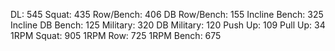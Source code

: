DL: 545
 Squat: 435
 Row/Bench: 406
 DB Row/Bench: 155
 Incline Bench: 325
 Incline DB Bench: 125
 Military: 320
 DB Military: 120
 Push Up: 109
 Pull Up: 34
 1RPM Squat: 905
 1RPM Row: 725
 1RPM Bench: 675
